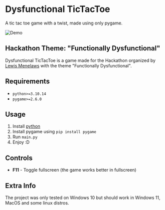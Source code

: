 # Dysfunctional TicTacToe
A tic tac toe game with a twist, made using only pygame.

![Demo](media/Dysfunctional_TicTacToe_Demo.gif)

## Hackathon Theme: "Functionally Dysfunctional"
Dysfunctional TicTacToe is a game made for the Hackathon organized by [Lewis Menelaws](https://github.com/elebumm) with the theme "Functionally Dysfunctional".

## Requirements
- `python>=3.10.14`
- `pygame>=2.6.0`

## Usage
1. Install [python](https://www.python.org/downloads/)
2. Install pygame using `pip install pygame`
3. Run `main.py`
4. Enjoy :D


## Controls
- **F11** - Toggle fullscreen (the game works better in fullscreen)

## Extra Info
The project was only tested on Windows 10 but should work in Windows 11, MacOS and some linux distros.